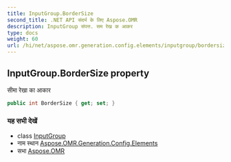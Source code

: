 ```yaml
---
title: InputGroup.BorderSize
second_title: .NET API संदर्भ के लिए Aspose.OMR
description: InputGroup संपत्त. सम रेख क आकर
type: docs
weight: 60
url: /hi/net/aspose.omr.generation.config.elements/inputgroup/bordersize/
---
```

## InputGroup.BorderSize property

सीमा रेखा का आकार

```csharp
public int BorderSize { get; set; }
```

### यह सभी देखें

* class [InputGroup](../)
* नाम स्थान [Aspose.OMR.Generation.Config.Elements](../../inputgroup/)
* सभा [Aspose.OMR](../../../)


